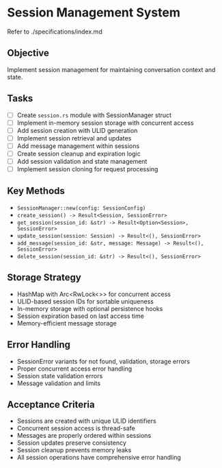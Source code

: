 # Session Management System

Refer to ./specifications/index.md

## Objective
Implement session management for maintaining conversation context and state.

## Tasks
- [ ] Create `session.rs` module with SessionManager struct
- [ ] Implement in-memory session storage with concurrent access
- [ ] Add session creation with ULID generation
- [ ] Implement session retrieval and updates
- [ ] Add message management within sessions
- [ ] Create session cleanup and expiration logic
- [ ] Add session validation and state management
- [ ] Implement session cloning for request processing

## Key Methods
- `SessionManager::new(config: SessionConfig)`
- `create_session() -> Result<Session, SessionError>`
- `get_session(session_id: &str) -> Result<Option<Session>, SessionError>`
- `update_session(session: Session) -> Result<(), SessionError>`
- `add_message(session_id: &str, message: Message) -> Result<(), SessionError>`
- `delete_session(session_id: &str) -> Result<(), SessionError>`

## Storage Strategy
- HashMap with Arc<RwLock<>> for concurrent access
- ULID-based session IDs for sortable uniqueness
- In-memory storage with optional persistence hooks
- Session expiration based on last access time
- Memory-efficient message storage

## Error Handling
- SessionError variants for not found, validation, storage errors
- Proper concurrent access error handling
- Session state validation errors
- Message validation and limits

## Acceptance Criteria
- Sessions are created with unique ULID identifiers
- Concurrent session access is thread-safe
- Messages are properly ordered within sessions
- Session updates preserve consistency
- Session cleanup prevents memory leaks
- All session operations have comprehensive error handling
